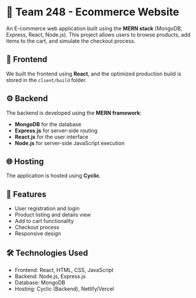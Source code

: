 # 🛒 Team 248 - Ecommerce Website

An E-commerce web application built using the **MERN stack** (MongoDB, Express, React, Node.js). This project allows users to browse products, add items to the cart, and simulate the checkout process.



## 🔧 Frontend

We built the frontend using **React**, and the optimized production build is stored in the `client/build` folder.

## ⚙️ Backend

The backend is developed using the **MERN framework**:
- **MongoDB** for the database
- **Express.js** for server-side routing
- **React.js** for the user interface
- **Node.js** for server-side JavaScript execution

## 🌐 Hosting

The application is hosted using **Cyclic**.



## 🚀 Features

- User registration and login
- Product listing and details view
- Add to cart functionality
- Checkout process
- Responsive design



## 🛠️ Technologies Used

- Frontend: React, HTML, CSS, JavaScript
- Backend: Node.js, Express.js
- Database: MongoDB
- Hosting: Cyclic (Backend), Netlify/Vercel 



